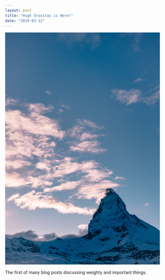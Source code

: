 ```yaml
---
layout: post
title: "High Gravitas is Here!"
date: "2019-03-12"
---
```

![matterhorn](/assets/images/matterhorn.jpg)

The first of many blog posts discussing weighty and important things.